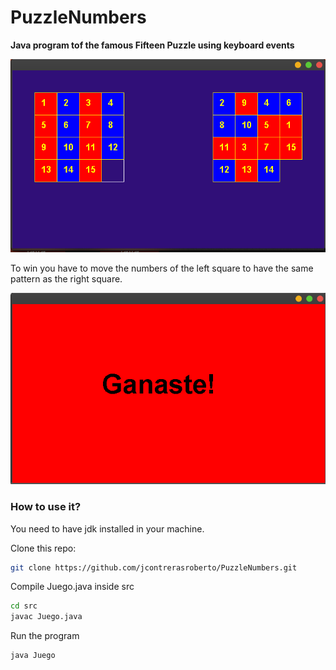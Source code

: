# PuzzleNumbers

**Java program tof the famous Fifteen Puzzle using keyboard events**

![](https://raw.githubusercontent.com/jcontrerasroberto/PuzzleNumbers/master/screenshots/start.png)

To win you have to move the numbers of the left square to have the same pattern as the right square.

![](https://raw.githubusercontent.com/jcontrerasroberto/PuzzleNumbers/master/screenshots/win.png)

### How to use it?

You need to have jdk installed in your machine.

Clone this repo:

```bash
git clone https://github.com/jcontrerasroberto/PuzzleNumbers.git
```

Compile Juego.java inside src

```bash
cd src
javac Juego.java
```

Run the program

```bash
java Juego
```
